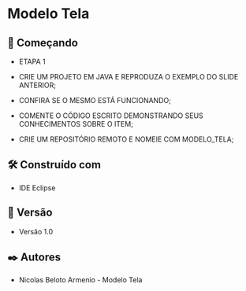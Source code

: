 # Modelo Tela


## 🚀 Começando

* ETAPA 1

* CRIE UM PROJETO EM JAVA E REPRODUZA O EXEMPLO DO SLIDE ANTERIOR;

* CONFIRA SE O MESMO ESTÁ FUNCIONANDO;

* COMENTE O CÓDIGO ESCRITO DEMONSTRANDO SEUS CONHECIMENTOS SOBRE O ITEM;

* CRIE UM REPOSITÓRIO REMOTO E NOMEIE COM MODELO_TELA;



## 🛠️ Construído com

* IDE Eclipse

## 📌 Versão

* Versão 1.0


## ✒️ Autores

* Nicolas Beloto Armenio - Modelo Tela
